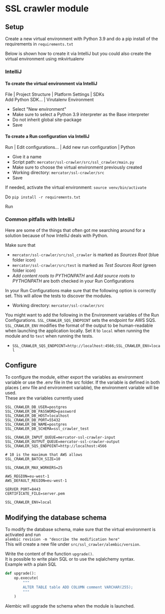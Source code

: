 # SSL crawler module

## Setup

Create a new virtual environment with Python 3.9 and do a pip install of the requirements in `requirements.txt`

Below is shown how to create it via IntelliJ but you could also create the virtual environment using mkvirtualenv  

### IntelliJ  

#### To create the virtual environment via IntelliJ 

File | Project Structure | Platform Settings | SDKs  
Add Python SDK... | Virutalenv Environment  
* Select "New environment"
* Make sure to select a Python 3.9 interpreter as the Base interpreter  
* Do not inherit global site-package
* Save

#### To create a Run configuration via IntelliJ
Run | Edit configurations... | Add new run configuration | Python
* Give it a name  
* Script path: `mercator/ssl-crawler/src/ssl_crawler/main.py`  
* Make sure to choose the virtual environment previously created  
* Working directory: `mercator/ssl-crawler/src`  
* Save

If needed, activate the virtual environment: `source venv/bin/activate` 

Do `pip install -r requirements.txt`  

Run  

### Common pitfalls with IntelliJ

Here are some of the things that often got me searching around for a solution because of how IntelliJ deals with Python.

Make sure that 
* `mercator/ssl-crawler/src/ssl_crawler` is marked as *Sources Root* (blue folder icon)
* `mercator/ssl-crawler/src/test` is marked as *Test Sources Root* (green folder icon)
* _Add content roots to PYTHONPATH_ and _Add source roots to PYTHONPATH_ are both checked in your Run Configurations 

In your Run Configurations make sure that the following option is correctly set.  This will allow the tests to discover the modules.
* Working directory: `mercator/ssl-crawler/src`

You might want to add the following in the Environment variables of the Run Configurations. 
`SSL_CRAWLER_SQS_ENDPOINT` sets the endpoint for AWS SQS. `SSL_CRAWLER_ENV` modifies the format of the output to be 
human-readable when launching the application locally.  Set it to `local` when running the module and to `test` when running the tests. 
* `SSL_CRAWLER_SQS_ENDPOINT=http://localhost:4566;SSL_CRAWLER_ENV=local`

## Configure

To configure the module, either export the variables as environment variable or use the .env file in the src folder.
If the variable is defined in both places (.env file and environment variable), the environment variable will be used.   
These are the variables currently used
```env
SSL_CRAWLER_DB_USER=postgres
SSL_CRAWLER_DB_PASSWORD=password
SSL_CRAWLER_DB_HOST=localhost
SSL_CRAWLER_DB_PORT=55432
SSL_CRAWLER_DB_NAME=postgres
SSL_CRAWLER_DB_SCHEMA=ssl_crawler_test

SSL_CRAWLER_INPUT_QUEUE=mercator-ssl-crawler-input
SSL_CRAWLER_OUTPUT_QUEUE=mercator-ssl-crawler-output
SSL_CRAWLER_SQS_ENDPOINT=http://localhost:4566

# 10 is the maximum that AWS allows
SSL_CRAWLER_BATCH_SIZE=10

SSL_CRAWLER_MAX_WORKERS=25

AWS_REGION=eu-west-1
AWS_DEFAULT_REGION=eu-west-1

SERVER_PORT=8443
CERTIFICATE_FILE=server.pem

SSL_CRAWLER_ENV=local
```

## Modifying the database schema

To modify the database schema, make sure that the virtual environment is activated and run  
`alembic revision -m "describe the modification here"`  
This will create a new file under `src/ssl_crawler/alembic/version`.

Write the content of the function `upgrade()`.  
It is possible to write plain SQL or to use the sqlalchemy syntax.  
Example with a plain SQL
```py
def upgrade():
    op.execute(
        """
        ALTER TABLE table ADD COLUMN comment VARCHAR(255);
        """
    )
```

Alembic will upgrade the schema when the module is launched.
